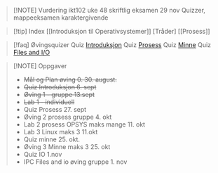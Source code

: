 > [!NOTE] Vurdering
> ikt102 uke 48 skriftlig eksamen 29 nov
> Quizzer, mappeeksamen karaktergivende

>[!tip] Index
>[[Introduksjon til Operativsystemer]]
>[Tråder]
>[[Prosess]]
>

> [!faq] Øvingsquizer
> Quiz [Introduksjon](https://uia.instructure.com/courses/16334/quizzes/14117)
> Quiz [Prosess](https://uia.instructure.com/courses/16334/quizzes/14122) 
> Quiz [Minne](https://uia.instructure.com/courses/16334/quizzes/14122) 
> Quiz [Files and I/O](https://uia.instructure.com/courses/16334/quizzes/14120)


> [!NOTE] Oppgaver
> - ~~Mål og Plan øving 0. 30. august.~~
> - ~~Quiz Introduksjon 6. sept~~
> - ~~Øving 1 - gruppe 13.sept~~
> - ~~Lab 1 - individuell~~
> - Quiz Prosess 27. sept
> - Øving 2 prosess gruppe 4. okt 
> - Lab 2 prosess OPSYS maks mange 11. okt
> - Lab 3 Linux maks 3 11.okt
> - Quiz minne 25. okt.
> - Øving 3 Minne maks 3 25. okt
> - Quiz IO 1.nov
> - IPC Files and io øving gruppe 1. nov


